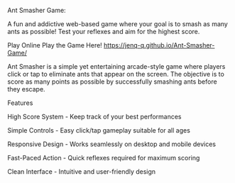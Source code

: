 Ant Smasher Game:

A fun and addictive web-based game where your goal is to smash as many ants as possible! Test your reflexes and aim for the highest score.

Play Online
Play the Game Here! https://jenq-q.github.io/Ant-Smasher-Game/

Ant Smasher is a simple yet entertaining arcade-style game where players click or tap to eliminate ants that appear on the screen. The objective is to score as many points as possible by successfully smashing ants before they escape.

Features

High Score System - Keep track of your best performances

Simple Controls - Easy click/tap gameplay suitable for all ages

Responsive Design - Works seamlessly on desktop and mobile devices

Fast-Paced Action - Quick reflexes required for maximum scoring

Clean Interface - Intuitive and user-friendly design
